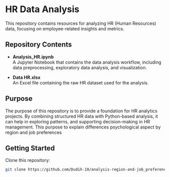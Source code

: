 # HR Data Analysis

This repository contains resources for analyzing HR (Human Resources) data, focusing on employee-related insights and metrics.  

## Repository Contents
- **Analysis_HR.ipynb**  
  A Jupyter Notebook that contains the data analysis workflow, including data preprocessing, exploratory data analysis, and visualization.  

- **Data HR.xlsx**  
  An Excel file containing the raw HR dataset used for the analysis.  

## Purpose
The purpose of this repository is to provide a foundation for HR analytics projects. By combining structured HR data with Python-based analysis, it can help in exploring patterns, and supporting decision-making in HR management.
This purpose to explain differences psychological aspect by region and job preferences

## Getting Started
Clone this repository:
   ```bash
   git clone https://github.com/Dudih-10/analysis-region-and-job_preference.git
